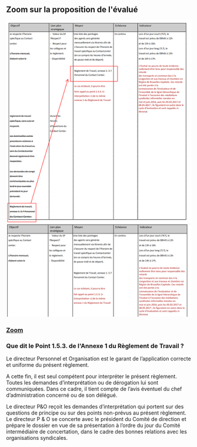 ## Zoom sur la proposition de l'évalué

![](Proposition_Dupont.png)
![](Zoom.png)

### [Zoom](Zoom.png)

### Que dit le Point 1.5.3. de l'Annexe 1 du Règlement de Travail ?

Le directeur Personnel et Organisation est le garant de l’application correcte et uniforme du présent règlement. 

A cette fin, il est seul compétent pour interpréter le présent règlement. Toutes les demandes d’interprétation ou de dérogation lui sont communiquées. Dans ce cadre, il tient compte de l’avis éventuel du chef d’administration concerné ou de son délégué. 

Le directeur P&O reçoit les demandes d’interprétation qui portent sur des questions de principe ou sur des points non-prévus au présent règlement. Le directeur P & O se concerte avec le président du Comité de direction et prépare le dossier en vue de sa présentation à l’ordre du jour du Comité intermédiaire de concertation, dans le cadre des bonnes relations avec les organisations syndicales. 

